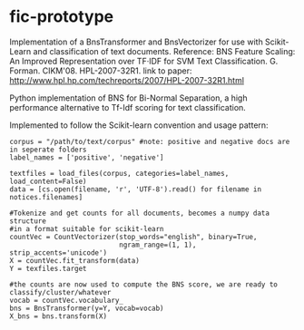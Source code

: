 fic-prototype
=============

Implementation of a BnsTransformer and BnsVectorizer for use with Scikit-Learn and classification of text documents.
Reference: BNS Feature Scaling: An Improved Representation over TF·IDF for SVM Text Classification.  G. Forman.  CIKM'08.  HPL-2007-32R1.
link to paper: http://www.hpl.hp.com/techreports/2007/HPL-2007-32R1.html

Python implementation of BNS for Bi-Normal Separation, a high performance alternative to Tf-Idf scoring for text classification.

Implemented to follow the Scikit-learn convention and usage pattern:

    corpus = "/path/to/text/corpus" #note: positive and negative docs are in seperate folders
    label_names = ['positive', 'negative']
    
    textfiles = load_files(corpus, categories=label_names, load_content=False)
    data = [cs.open(filename, 'r', 'UTF-8').read() for filename in notices.filenames]

    #Tokenize and get counts for all documents, becomes a numpy data structure
    #in a format suitable for scikit-learn
    countVec = CountVectorizer(stop_words="english", binary=True,
                               ngram_range=(1, 1), strip_accents='unicode')
    X = countVec.fit_transform(data)
    Y = texfiles.target       

    #the counts are now used to compute the BNS score, we are ready to classify/cluster/whatever
    vocab = countVec.vocabulary_
    bns = BnsTransformer(y=Y, vocab=vocab)
    X_bns = bns.transform(X)
